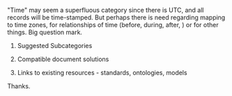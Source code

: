 "Time" may seem a superfluous category since there is UTC, and all records will be time-stamped.  But perhaps there is need regarding mapping to time zones, for relationships of time (before, during, after, ) or for other things.  Big question mark.
1. Suggested Subcategories

2. Compatible document solutions

3. Links to existing resources - standards, ontologies, models

Thanks.  
